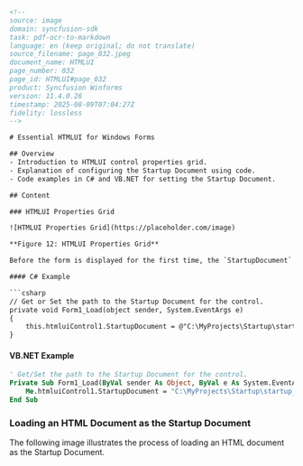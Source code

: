 ```html
<!--
source: image
domain: syncfusion-sdk
task: pdf-ocr-to-markdown
language: en (keep original; do not translate)
source_filename: page_032.jpeg
document_name: HTMLUI
page_number: 032
page_id: HTMLUI#page_032
product: Syncfusion Winforms
version: 11.4.0.26
timestamp: 2025-08-09T07:04:27Z
fidelity: lossless
-->

# Essential HTMLUI for Windows Forms

## Overview
- Introduction to HTMLUI control properties grid.
- Explanation of configuring the Startup Document using code.
- Code examples in C# and VB.NET for setting the Startup Document.

## Content

### HTMLUI Properties Grid

![HTMLUI Properties Grid](https://placeholder.com/image)

**Figure 12: HTMLUI Properties Grid**

Before the form is displayed for the first time, the `StartupDocument` for the HTMLUI control should be written in the `form_load` event handler.

#### C# Example

```csharp
// Get or Set the path to the Startup Document for the control.
private void Form1_Load(object sender, System.EventArgs e)
{
    this.htmluiControl1.StartupDocument = @"C:\MyProjects\Startup\startup_page.htm";
}
```

#### VB.NET Example

```vb
' Get/Set the path to the Startup Document for the control.
Private Sub Form1_Load(ByVal sender As Object, ByVal e As System.EventArgs)
    Me.htmluiControl1.StartupDocument = "C:\MyProjects\Startup\startup_page.htm"
End Sub
```

### Loading an HTML Document as the Startup Document

The following image illustrates the process of loading an HTML document as the Startup Document.

<!-- tags: [HTMLUI, StartupDocument, Form_Load, C#, VB.NET, Windows Forms, Syncfusion] keywords: [Startup Document, HTMLUI, Code Examples, Windows Forms, Start-up Configuration] -->
```